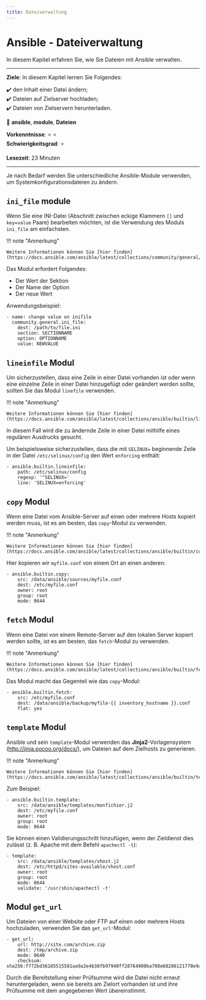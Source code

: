 ```yaml
---
title: Dateiverwaltung
---
```


# Ansible - Dateiverwaltung

In diesem Kapitel erfahren Sie, wie Sie Dateien mit Ansible verwalten.

****

**Ziele**: In diesem Kapitel lernen Sie Folgendes:

:heavy_check_mark: den Inhalt einer Datei ändern;       
:heavy_check_mark: Dateien auf Zielserver hochladen;   
:heavy_check_mark: Dateien von Zielservern herunterladen.

:checkered_flag: **ansible**, **module**, **Dateien**

**Vorkenntnisse**: :star: :star:     
**Schwierigkeitsgrad**: :star:

**Lesezeit**: 23 Minuten

****

Je nach Bedarf werden Sie unterschiedliche Ansible-Module verwenden, um Systemkonfigurationsdateien zu ändern.

## `ini_file` module

Wenn Sie eine INI-Datei (Abschnitt zwischen eckige Klammern `[]` und `key=value` Paare) bearbeiten möchten, ist die Verwendung des Moduls `ini_file` am einfachsten.

!!! note "Anmerkung"

    Weitere Informationen können Sie [hier finden](https://docs.ansible.com/ansible/latest/collections/community/general/ini_file_module.html).

Das Modul erfordert Folgendes:

* Der Wert der Sektion
* Der Name der Option
* Der neue Wert

Anwendungsbeispiel:

```
- name: change value on inifile
  community.general.ini_file:
    dest: /path/to/file.ini
    section: SECTIONNAME
    option: OPTIONNAME
    value: NEWVALUE
```

## `lineinfile` Modul

Um sicherzustellen, dass eine Zeile in einer Datei vorhanden ist oder wenn eine einzelne Zeile in einer Datei hinzugefügt oder geändert werden sollte, sollten Sie das Modul `linefile` verwenden.

!!! note "Anmerkung"

    Weitere Informationen können Sie [hier finden](https://docs.ansible.com/ansible/latest/collections/ansible/builtin/lineinfile_module.html).

In diesem Fall wird die zu ändernde Zeile in einer Datei mithilfe eines regulären Ausdrucks gesucht.

Um beispielsweise sicherzustellen, dass die mit `SELINUX=` beginnende Zeile in der Datei `/etc/selinux/config` den Wert `enforcing` enthält:

```
- ansible.builtin.lineinfile:
    path: /etc/selinux/config
    regexp: '^SELINUX='
    line: 'SELINUX=enforcing'
```

## `copy` Modul

Wenn eine Datei vom Ansible-Server auf einen oder mehrere Hosts kopiert werden muss, ist es am besten, das `copy`-Modul zu verwenden.

!!! note "Anmerkung"

    Weitere Informationen können Sie [hier finden](https://docs.ansible.com/ansible/latest/collections/ansible/builtin/copy_module.html).

Hier kopieren wir `myfile.conf` von einem Ort an einen anderen:

```
- ansible.builtin.copy:
    src: /data/ansible/sources/myfile.conf
    dest: /etc/myfile.conf
    owner: root
    group: root
    mode: 0644
```

## `fetch` Modul

Wenn eine Datei von einem Remote-Server auf den lokalen Server kopiert werden sollte, ist es am besten, das `fetch`-Modul zu verwenden.

!!! note "Anmerkung"

    Weitere Informationen können Sie [hier finden](https://docs.ansible.com/ansible/latest/collections/ansible/builtin/fetch_module.html).

Das Modul macht das Gegenteil wie das `copy`-Modul:

```
- ansible.builtin.fetch:
    src: /etc/myfile.conf
    dest: /data/ansible/backup/myfile-{{ inventory_hostname }}.conf
    flat: yes
```

## `template` Modul

Ansible und sein `template`-Modul verwenden das **Jinja2**-Vorlagensystem (http://jinja.pocoo.org/docs/), um Dateien auf dem Zielhosts zu generieren.

!!! note "Anmerkung"

    Weitere Informationen können Sie [hier finden](https://docs.ansible.com/ansible/latest/collections/ansible/builtin/template_module.html).

Zum Beispiel:

```
- ansible.builtin.template:
    src: /data/ansible/templates/monfichier.j2
    dest: /etc/myfile.conf
    owner: root
    group: root
    mode: 0644
```

Sie können einen Validierungsschritt hinzufügen, wenn der Zieldienst dies zulässt (z. B. Apache mit dem Befehl `apachectl -t`):

```
- template:
    src: /data/ansible/templates/vhost.j2
    dest: /etc/httpd/sites-available/vhost.conf
    owner: root
    group: root
    mode: 0644
    validate: '/usr/sbin/apachectl -t'
```

## Modul `get_url`

Um Dateien von einer Website oder FTP auf einen oder mehrere Hosts hochzuladen, verwenden Sie das `get_url`-Modul:

```
- get_url:
    url: http://site.com/archive.zip
    dest: /tmp/archive.zip
    mode: 0640
    checksum: sha256:f772bd36185515581aa9a2e4b38fb97940ff28764900ba708e68286121770e9a
```

Durch die Bereitstellung einer Prüfsumme wird die Datei nicht erneut heruntergeladen, wenn sie bereits am Zielort vorhanden ist und ihre Prüfsumme mit dem angegebenen Wert übereinstimmt.
